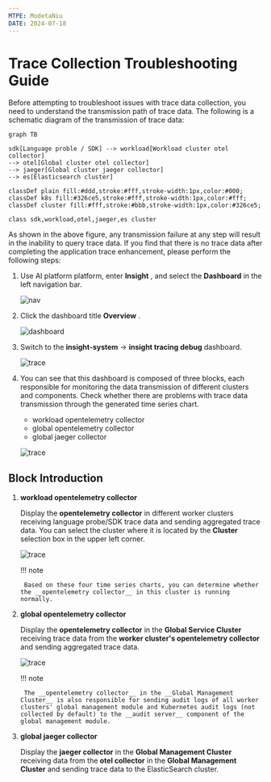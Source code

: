 ```yaml
---
MTPE: ModetaNiu
DATE: 2024-07-18
---
```


# Trace Collection Troubleshooting Guide

Before attempting to troubleshoot issues with trace data collection, you need to understand the transmission path of 
trace data. The following is a schematic diagram of the transmission of trace data:

```mermaid
graph TB

sdk[Language proble / SDK] --> workload[Workload cluster otel collector]
--> otel[Global cluster otel collector]
--> jaeger[Global cluster jaeger collector]
--> es[Elasticsearch cluster]

classDef plain fill:#ddd,stroke:#fff,stroke-width:1px,color:#000;
classDef k8s fill:#326ce5,stroke:#fff,stroke-width:1px,color:#fff;
classDef cluster fill:#fff,stroke:#bbb,stroke-width:1px,color:#326ce5;

class sdk,workload,otel,jaeger,es cluster
```

As shown in the above figure, any transmission failure at any step will result in the inability to query trace data. 
If you find that there is no trace data after completing the application trace enhancement, please perform the following steps:

1. Use AI platform platform, enter __Insight__ , and select the __Dashboard__ in the left navigation bar.

    ![nav](https://docs.daocloud.io/daocloud-docs-images/docs/en/docs/insight/images/insight01.png)

2. Click the dashboard title __Overview__ .

    ![dashboard](https://docs.daocloud.io/daocloud-docs-images/docs/en/docs/insight/images/insight02.png)

3. Switch to the __insight-system__ -> __insight tracing debug__ dashboard.

    ![trace](https://docs.daocloud.io/daocloud-docs-images/docs/en/docs/insight/images/insighttrace01.png)

4. You can see that this dashboard is composed of three blocks, each responsible for monitoring the data transmission 
   of different clusters and components. Check whether there are problems with trace data transmission through the generated time series chart.

    - workload opentelemetry collector
    - global opentelemetry collector
    - global jaeger collector

    ![trace](https://docs.daocloud.io/daocloud-docs-images/docs/en/docs/insight/images/insighttrace02.png)

## Block Introduction

1. **workload opentelemetry collector**

    Display the __opentelemetry collector__ in different worker clusters receiving language probe/SDK trace data 
    and sending aggregated trace data. You can select the cluster where it is located by the __Cluster__ selection box 
    in the upper left corner.

    ![trace](https://docs.daocloud.io/daocloud-docs-images/docs/en/docs/insight/images/insighttrace03.png)

    !!! note

        Based on these four time series charts, you can determine whether the __opentelemetry collector__ in this cluster is running normally.

2. **global opentelemetry collector**

    Display the __opentelemetry collector__ in the __Global Service Cluster__ receiving trace data from the 
    __worker cluster's opentelemetry collector__ and sending aggregated trace data.

    ![trace](https://docs.daocloud.io/daocloud-docs-images/docs/en/docs/insight/images/insighttrace04.png)

    !!! note

        The __opentelemetry collector__ in the __Global Management Cluster__ is also responsible for sending audit logs of all worker clusters' global management module and Kubernetes audit logs (not collected by default) to the __audit server__ component of the global management module.

3. **global jaeger collector**

    Display the __jaeger collector__ in the __Global Management Cluster__ receiving data from the __otel collector__ in the __Global Management Cluster__ and sending trace data to the ElasticSearch cluster.
